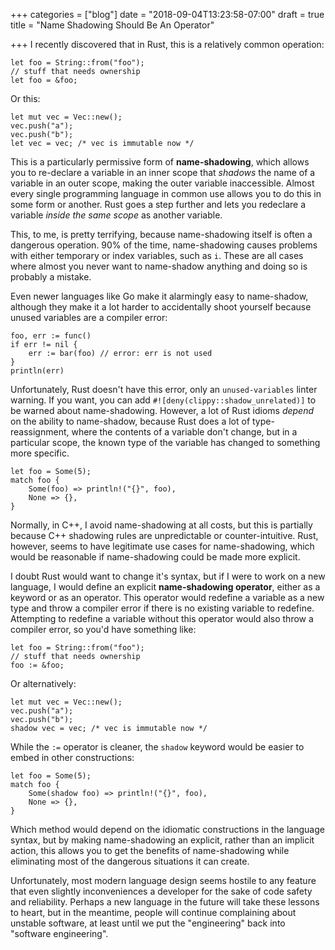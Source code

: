 +++
categories = ["blog"]
date = "2018-09-04T13:23:58-07:00"
draft = true
title = "Name Shadowing Should Be An Operator"

+++
I recently discovered that in Rust, this is a relatively common operation:

    let foo = String::from("foo");
    // stuff that needs ownership
    let foo = &foo;  

Or this:

    let mut vec = Vec::new();
    vec.push("a");
    vec.push("b");
    let vec = vec; /* vec is immutable now */  

This is a particularly permissive form of **name-shadowing**, which allows you to re-declare a variable in an inner scope that _shadows_ the name of a variable in an outer scope, making the outer variable inaccessible. Almost every single programming language in common use allows you to do this in some form or another. Rust goes a step further and lets you redeclare a variable _inside the same scope_ as another variable.

This, to me, is pretty terrifying, because name-shadowing itself is often a dangerous operation. 90% of the time, name-shadowing causes problems with either temporary or index variables, such as `i`. These are all cases where almost you never want to name-shadow anything and doing so is probably a mistake.

    

Even newer languages like Go make it alarmingly easy to name-shadow, although they make it a lot harder to accidentally shoot yourself because unused variables are a compiler error:

    foo, err := func()
    if err != nil {
    	err := bar(foo) // error: err is not used
    }
    println(err)

Unfortunately, Rust doesn't have this error, only an `unused-variables` linter warning. If you want, you can add `#![deny(clippy::shadow_unrelated)]` to be warned about name-shadowing. However, a lot of Rust idioms _depend_ on the ability to name-shadow, because Rust does a lot of type-reassignment, where the contents of a variable don't change, but in a particular scope, the known type of the variable has changed to something more specific.

    let foo = Some(5);
    match foo {
        Some(foo) => println!("{}", foo),
        None => {},
    }

Normally, in C++, I avoid name-shadowing at all costs, but this is partially because C++ shadowing rules are unpredictable or counter-intuitive. Rust, however, seems to have legitimate use cases for name-shadowing, which would be reasonable if name-shadowing could be made more explicit.

I doubt Rust would want to change it's syntax, but if I were to work on a new language, I would define an explicit **name-shadowing operator**, either as a keyword or as an operator. This operator would redefine a variable as a new type and throw a compiler error if there is no existing variable to redefine. Attempting to redefine a variable without this operator would also throw a compiler error, so you'd have something like:

    let foo = String::from("foo");
    // stuff that needs ownership
    foo := &foo;

Or alternatively:

    let mut vec = Vec::new();
    vec.push("a");
    vec.push("b");
    shadow vec = vec; /* vec is immutable now */

While the `:=` operator is cleaner, the `shadow` keyword would be easier to embed in other constructions:

    let foo = Some(5);
    match foo {
        Some(shadow foo) => println!("{}", foo),
        None => {},
    }

Which method would depend on the idiomatic constructions in the language syntax, but by making name-shadowing an explicit, rather than an implicit action, this allows you to get the benefits of name-shadowing while eliminating most of the dangerous situations it can create.

Unfortunately, most modern language design seems hostile to any feature that even slightly inconveniences a developer for the sake of code safety and reliability. Perhaps a new language in the future will take these lessons to heart, but in the meantime, people will continue complaining about unstable software, at least until we put the "engineering" back into "software engineering".